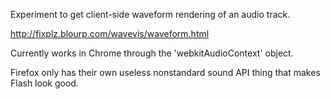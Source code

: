 Experiment to get client-side waveform rendering of an audio track.

http://fixplz.blourp.com/wavevis/waveform.html

Currently works in Chrome through the 'webkitAudioContext' object.

Firefox only has their own useless nonstandard sound API thing that makes Flash look good.